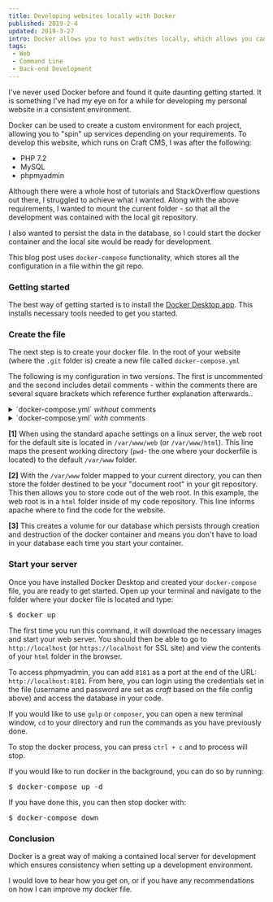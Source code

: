 ```yaml
---
title: Developing websites locally with Docker
published: 2019-2-4
updated: 2019-3-27
intro: Docker allows you to host websites locally, which allows you can develop them within an environment which can be an exact replica of the live one. This blog post explores my first experience with Docker.
tags:
 - Web
 - Command Line
 - Back-end Development
---
```


I've never used Docker before and found it quite daunting getting started. It is something I've had my eye on for a while for developing my personal website in a consistent environment. 

Docker can be used to create a custom environment for each project, allowing you to "spin" up services depending on your requirements. To develop this website, which runs on Craft CMS, I was after the following:

- PHP 7.2
- MySQL
- phpmyadmin

Although there were a whole host of tutorials and StackOverflow questions out there, I struggled to achieve what I wanted. Along with the above requirements, I wanted to mount the current folder - so that all the development was contained with the local git repository.

I also wanted to persist the data in the database, so I could start the docker container and the local site would be ready for development.

This blog post uses `docker-compose` functionality, which stores all the configuration in a file within the git repo.

### Getting started

The best way of getting started is to install the [Docker Desktop app](https://www.docker.com/products/docker-desktop). This installs necessary tools needed to get you started.

### Create the file

The next step is to create your docker file. In the root of your website (where the `.git` folder is) create a new file called `docker-compose.yml`

The following is my configuration in two versions. The first is uncommented and the second includes detail comments - within the comments there are several square brackets which reference further explanation afterwards..

<details>
<summary>`docker-compose.yml` <em>without</em> comments</summary>
<pre class="language-yaml">version: '3'
services:

    web:
        image: 'flipbox/php:72-apache'
        ports:
            - '80:80'
            - '443:443'
        volumes:
            - "$PWD:/var/www"
        links:
            - db
        environment:
            APACHE_DOCUMENT_ROOT: "/var/www/html"

    db:
        image: 'mysql:5.7'
        ports:
            - '3306:3306'
        environment:
            MYSQL_ROOT_PASSWORD: craft
            MYSQL_DATABASE: craft
            MYSQL_USER: craft
            MYSQL_PASSWORD: craft
        volumes:
            - db-data:/var/lib/mysql

    phpmyadmin:
        image: phpmyadmin/phpmyadmin
        ports:
            - 8181:80
        links:
            - db
        environment:
            MYSQL_ROOT_PASSWORD: craft
volumes:
    db-data:</pre>
</details>

<details>
<summary>`docker-compose.yml`  <em>with</em> comments</summary>
<pre class="language-yaml">version: '3'
services:

    ## Create the web service
    web:

        ## Use an image with PHP 7.2
        image: 'flipbox/php:72-apache'

        ## Map the ports 80 (http) and 443 (https) to standard ports
        ports:
            - '80:80'
            - '443:443'

        ## Maps the current folder to the default linux web folders [1]
        volumes:
            - "$PWD:/var/www"

        ## Use database & credentials
        links:
            - db

        ## Set the web root to the html folder inside our repo [2]
        environment:
            APACHE_DOCUMENT_ROOT: "/var/www/html"

    ## Create the db service
    db:
        ## mysql 5.7 image
        image: 'mysql:5.7'

        ## Map the default MySQL port
        ports:
            - '3306:3306'

        ## Create database, username and password
        environment:
            MYSQL_ROOT_PASSWORD: craft
            MYSQL_DATABASE: craft
            MYSQL_USER: craft
            MYSQL_PASSWORD: craft

        ## Map to a persistent volume [3]
        volumes:
            - db-data:/var/lib/mysql

    ## phpmyadmin service
    phpmyadmin:
        image: phpmyadmin/phpmyadmin

        ## Map port 8181 to the service (e.g. localhost:8181)
        ports:
            - 8181:80

        ## Use the db service
        links:
            - db

        ## Set a root user password
        environment:
            MYSQL_ROOT_PASSWORD: craft

## Placeholder for the persistent db storage [3]
volumes:
    db-data:</pre>
</details>

**[1]**  When using the standard apache settings on a linux server, the web root for the default site is located in `/var/www/web` (or `/var/www/html`). This line maps the present working directory (`pwd`- the one where your dockerfile is located) to the default `/var/www` folder.

**[2]** With the `/var/www` folder mapped to your current directory, you can then store the folder destined to be your "document root" in your git repository. This then allows you to store code out of the web root. In this example, the web root is in a `html` folder inside of my code repository. This line informs apache where to find the code for the website.

**[3]** This creates a volume for our database which persists through creation and destruction of the docker container and means you don't have to load in your database each time you start your container.

### Start your server

Once you have installed Docker Desktop and created your `docker-compose` file, you are ready to get started. Open up your terminal and navigate to the folder where your docker file is located and type:

<pre class="language-bash">$ docker up</pre>

The first time you run this command, it will download the necessary images and start your web server. You should then be able to go to `http://localhost` (or `https://localhost` for SSL site) and view the contents of your `html` folder in the browser.

To access phpmyadmin, you can add `8181` as a port at the end of the URL: `http://localhost:8181`. From here, you can login using the credentials set in the file (username and password are set as _craft_ based on the file config above) and access the database in your code.

If you would like to use `gulp` or `composer`, you can open a new terminal window, `cd` to your directory and run the commands as you have previously done.

To stop the docker process, you can press `ctrl + c` and to process will stop.

If you would like to run docker in the background, you can do so by running:

<pre class="language-bash">$ docker-compose up -d</pre>

If you have done this, you can then stop docker with:

<pre class="language-bash">$ docker-compose down</pre>

### Conclusion

Docker is a great way of making a contained local server for development which ensures consistency when setting up a development environment.

I would love to hear how you get on, or if you have any recommendations on how I can improve my docker file.
